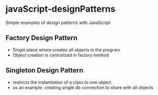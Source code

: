 # javaScript-designPatterns
Simple examples of design patterns with JavaScript 

Factory Design Pattern
------------------------
- Single place where creates all objects in the program
- Object creation is centralized in factory method

Singleton Design Pattern
------------------------
- restricts the instantiation of a class to one object.
- as an example, creating single db connection to share with all objects 
